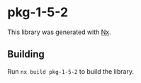 # pkg-1-5-2

This library was generated with [Nx](https://nx.dev).

## Building

Run `nx build pkg-1-5-2` to build the library.
